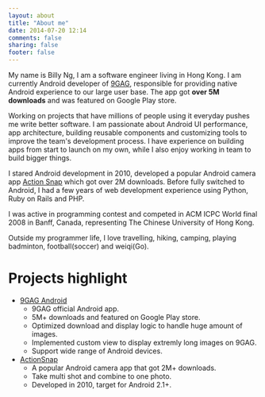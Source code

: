```yaml
---
layout: about
title: "About me"
date: 2014-07-20 12:14
comments: false
sharing: false
footer: false
---
```


My name is Billy Ng, I am a software engineer living in Hong Kong. I am currently Android developer of [9GAG](http://9gag.com), responsible for providing native Android experience to our large user base. The app got <b>over 5M downloads</b> and was featured on Google Play store.

Working on projects that have millions of people using it everyday pushes me write better software. I am passionate about Android UI performance, app architecture, building reusable components and customizing tools to improve the team's development process. I have experience on building apps from start to launch on my own, while I also enjoy working in team to build bigger things.

I stared Android development in 2010, developed a popular Android camera app [Action Snap](https://play.google.com/store/apps/details?id=oursky.gesturecam) which got over 2M downloads. Before fully switched to Android, I had a few years of web development experience using Python, Ruby on Rails and PHP.

I was active in programming contest and competed in ACM ICPC World final 2008 in Banff, Canada, representing The Chinese University of Hong Kong.

Outside my programmer life, I love travelling, hiking, camping, playing badminton, football(soccer) and weiqi(Go). 

# Projects highlight

* [9GAG Android](https://play.google.com/store/apps/details?id=com.ninegag.android.app)
  * 9GAG official Android app.
  * 5M+ downloads and featured on Google Play store.
  * Optimized download and display logic to handle huge amount of images.
  * Implemented custom view to display extremly long images on 9GAG.
  * Support wide range of Android devices.
* [ActionSnap](https://play.google.com/store/apps/details?id=oursky.gesturecam)
  * A popular Android camera app that got 2M+ downloads.
  * Take multi shot and combine to one photo.
  * Developed in 2010, target for Android 2.1+.

